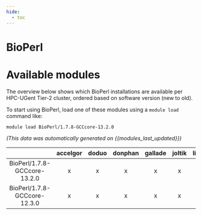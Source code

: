 ```yaml
---
hide:
  - toc
---
```


BioPerl
=======

# Available modules


The overview below shows which BioPerl installations are available per HPC-UGent Tier-2 cluster, ordered based on software version (new to old).

To start using BioPerl, load one of these modules using a `module load` command like:

```shell
module load BioPerl/1.7.8-GCCcore-13.2.0
```

*(This data was automatically generated on {{modules_last_updated}})*

| |accelgor|doduo|donphan|gallade|joltik|litleo|shinx|
| :---: | :---: | :---: | :---: | :---: | :---: | :---: | :---: |
|BioPerl/1.7.8-GCCcore-13.2.0|x|x|x|x|x|x|x|
|BioPerl/1.7.8-GCCcore-12.3.0|x|x|x|x|x|x|x|
